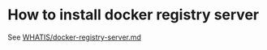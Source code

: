 # How to install docker registry server

See [WHATIS/docker-registry-server.md](../WHATIS/docker-registry-server.md)
